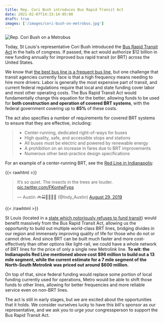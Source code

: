 ```yaml
---
title: Rep. Cori Bush introduces Bus Rapid Transit Act
date: 2021-02-07T14:33:14-05:00
draft: true
images: ['/images/cori-bush-on-metrobus.jpg']
---
```


![Rep. Cori Bush on a Metrobus](/images/cori-bush-on-metrobus.jpg)

Today, St Louis's representative Cori Bush introduced the [Bus Rapid Transit Act](/link-to-come) in the halls of congress. If passed, the act would authorize $12 billion in new funding annually for improved bus rapid transit (or BRT) across the United States. 

We know that [the best bus line is a frequent bus line](/rider-info/frequencies), but one challenge that transit agencies currently face is that a high frequency means needing to hire more drivers. Labor is generally the most expensive part of transit, and current federal regulations require that local and state funding cover labor and most other operating costs. The Bus Rapid Transit Act would fundamentally change this equation for the better, allowing funds to be used for **both construction and operation of covered BRT systems**, with the federal government covering up to **85%** of these costs. 

The act also specifies a number of requirements for covered BRT systems to ensure that they are effective, including:
> - Center-running, dedicated right-of-ways for buses
> - High quality, safe, and accessible stops and stations
> - All buses must be electric and powered by renewable energy
> - A prohibition on an increase in fares due to BRT improvements
> - Numerous other best-practice design specifications

For an example of a center-running BRT, see the [Red Line in Indianapolis](https://thefoxandthecity.com/articles/riding-the-red-line-indianapolis-americas-new-brt-gold-standard):

{{< rawhtml >}}
<blockquote class="twitter-tweet"><p lang="en" dir="ltr">It’s so quiet. The insects in the trees are louder. <a href="https://t.co/FKontwFyps">pic.twitter.com/FKontwFyps</a></p>&mdash; Austin 🚲🚍🚊🌆🏳️‍🌈 (@Indy_Austin) <a href="https://twitter.com/Indy_Austin/status/1167185026284474370?ref_src=twsrc%5Etfw">August 29, 2019</a></blockquote> <script async src="https://platform.twitter.com/widgets.js" charset="utf-8"></script> 
{{< /rawhtml >}}


St Louis (located in a [state which notoriously refuses to fund transit](https://ridesmts.org/transit-funding/)) would benefit massively from the Bus Rapid Transit Act, allowing us the opportunity to build out multiple world-class BRT lines, bridging divides in our region and immensely improving quality of life for those who do not or cannot drive. And since BRT can be built much faster and more cost-effectively than other options like light-rail, we could have a whole network of BRT lines for the price of only a single new Metrolink line. **To wit: the Indianapolis Red Line mentioned above cost $96 million to build out a 13 mile segment, while the current estimate for a 7 mile segment of the North-South Metrolink was priced out around $600 million.**

On top of that, since federal funding would replace some portion of local funding currently used for operations, Metro would be able to shift those funds to other lines, allowing for better frequencies and more reliable service even on non-BRT lines.

The act is still in early stages, but we are excited about the opportunities that it holds. We consider ourselves lucky to have this bill's sponsor as our representative, and we ask you to urge your congressperson to support the Bus Rapid Transit Act.